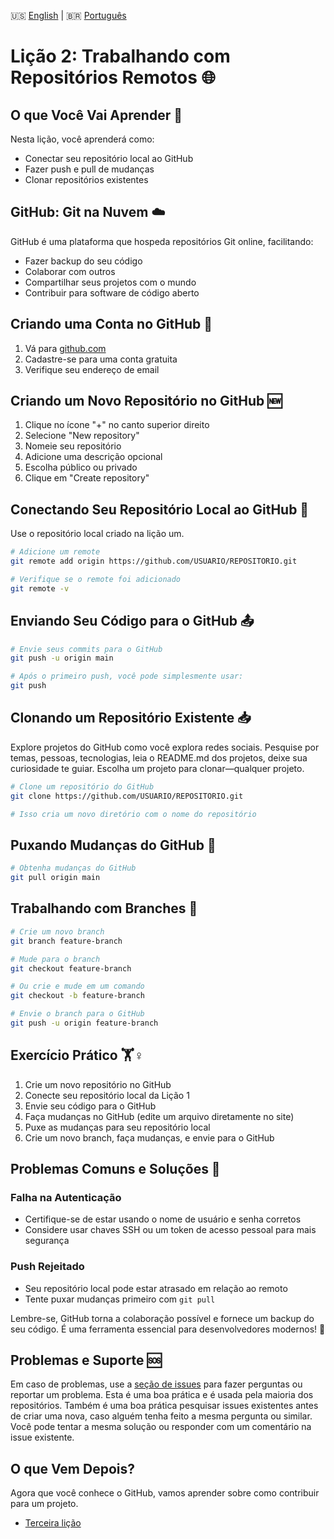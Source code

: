 🇺🇸 [English](../LESSON_TWO.md) | 🇧🇷 [Português](./LESSON_TWO.md)

# Lição 2: Trabalhando com Repositórios Remotos 🌐

## O que Você Vai Aprender 🎯
Nesta lição, você aprenderá como:
- Conectar seu repositório local ao GitHub
- Fazer push e pull de mudanças
- Clonar repositórios existentes

## GitHub: Git na Nuvem ☁️
GitHub é uma plataforma que hospeda repositórios Git online, facilitando:
- Fazer backup do seu código
- Colaborar com outros
- Compartilhar seus projetos com o mundo
- Contribuir para software de código aberto

## Criando uma Conta no GitHub 📝
1. Vá para [github.com](https://github.com)
2. Cadastre-se para uma conta gratuita
3. Verifique seu endereço de email

## Criando um Novo Repositório no GitHub 🆕
1. Clique no ícone "+" no canto superior direito
2. Selecione "New repository"
3. Nomeie seu repositório
4. Adicione uma descrição opcional
5. Escolha público ou privado
6. Clique em "Create repository"

## Conectando Seu Repositório Local ao GitHub 🔗
Use o repositório local criado na lição um.

```bash
# Adicione um remote
git remote add origin https://github.com/USUARIO/REPOSITORIO.git

# Verifique se o remote foi adicionado
git remote -v
```

## Enviando Seu Código para o GitHub 📤

```bash
# Envie seus commits para o GitHub
git push -u origin main

# Após o primeiro push, você pode simplesmente usar:
git push
```

## Clonando um Repositório Existente 📥
Explore projetos do GitHub como você explora redes sociais. Pesquise por temas, pessoas, tecnologias, leia o README.md dos projetos, deixe sua curiosidade te guiar. Escolha um projeto para clonar—qualquer projeto.

```bash
# Clone um repositório do GitHub
git clone https://github.com/USUARIO/REPOSITORIO.git

# Isso cria um novo diretório com o nome do repositório
```

## Puxando Mudanças do GitHub 🔄

```bash
# Obtenha mudanças do GitHub
git pull origin main
```

## Trabalhando com Branches 🌿

```bash
# Crie um novo branch
git branch feature-branch

# Mude para o branch
git checkout feature-branch

# Ou crie e mude em um comando
git checkout -b feature-branch

# Envie o branch para o GitHub
git push -u origin feature-branch
```

## Exercício Prático 🏋️♀️
1. Crie um novo repositório no GitHub
2. Conecte seu repositório local da Lição 1
3. Envie seu código para o GitHub
4. Faça mudanças no GitHub (edite um arquivo diretamente no site)
5. Puxe as mudanças para seu repositório local
6. Crie um novo branch, faça mudanças, e envie para o GitHub

## Problemas Comuns e Soluções 🔧

### Falha na Autenticação
- Certifique-se de estar usando o nome de usuário e senha corretos
- Considere usar chaves SSH ou um token de acesso pessoal para mais segurança

### Push Rejeitado
- Seu repositório local pode estar atrasado em relação ao remoto
- Tente puxar mudanças primeiro com `git pull`

Lembre-se, GitHub torna a colaboração possível e fornece um backup do seu código. É uma ferramenta essencial para desenvolvedores modernos! 🚀

## Problemas e Suporte 🆘

Em caso de problemas, use a [seção de issues](https://github.com/Douglas019BR/git-sensei/issues) para fazer perguntas ou reportar um problema. Esta é uma boa prática e é usada pela maioria dos repositórios. Também é uma boa prática pesquisar issues existentes antes de criar uma nova, caso alguém tenha feito a mesma pergunta ou similar. Você pode tentar a mesma solução ou responder com um comentário na issue existente.

## O que Vem Depois?

Agora que você conhece o GitHub, vamos aprender sobre como contribuir para um projeto.

- [Terceira lição](./LESSON_THREE.md)
